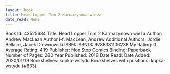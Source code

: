 ```yaml
---
layout: book
title: Head Lopper Tom 2 Karmazynowa wieża
date_read: None
---
```


Book Id: 43525684
Title: Head Lopper Tom 2 Karmazynowa wieża
Author: Andrew MacLean
Author l-f: MacLean, Andrew
Additional Authors: Jordie Bellaire, Jacek Drewnowski
ISBN: 
ISBN13: 9788381106238
My Rating: 0
Average Rating: 4.19
Publisher: Non Stop Comics
Binding: Paperback
Number of Pages: 280
Year Published: 2018
Date Read: 
Date Added: 2020/01/19
Bookshelves: kupka-wstydu
Bookshelves with positions: kupka-wstydu (#833)

